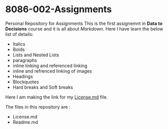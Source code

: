 # 8086-002-Assignments
Personal Repository for Assignments
This is the first assignemnt in **Data to Decisions** course and it is all about  _Markdown_.
Here I have learn the below list of details:
* Italics
* Bolds
* Lists and Nested Lists
* paragraphs
* inline linking and referenced linking
* inline and refrenced linking of images
* Headings
* Blockquotes
* Hard breaks and Soft breaks

Here I am making the link for my [License.md](https://github.com/SravaniKV/8086-002-Assignments/blob/master/LICENSE) file.

The files in this repository are :
 * License.md
 * Readme.md





